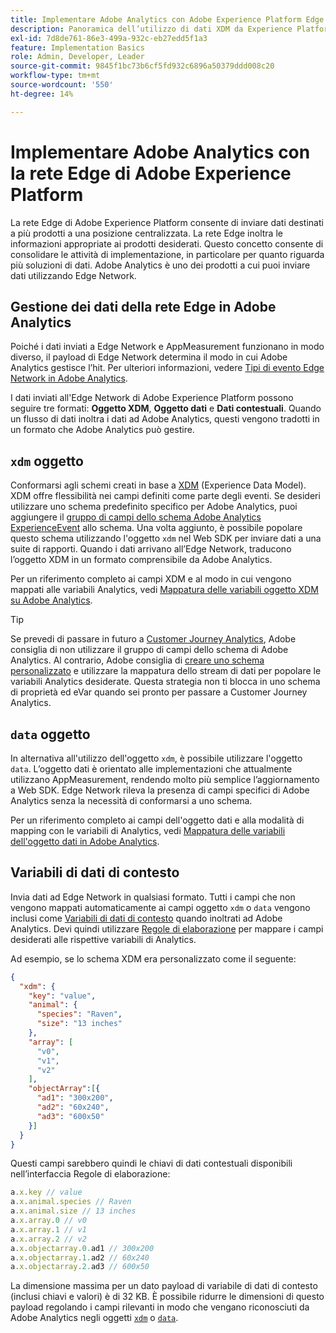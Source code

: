 ```yaml
---
title: Implementare Adobe Analytics con Adobe Experience Platform Edge
description: Panoramica dell’utilizzo di dati XDM da Experience Platform in Adobe Analytics
exl-id: 7d8de761-86e3-499a-932c-eb27edd5f1a3
feature: Implementation Basics
role: Admin, Developer, Leader
source-git-commit: 9845f1bc73b6cf5fd932c6896a50379ddd008c20
workflow-type: tm+mt
source-wordcount: '550'
ht-degree: 14%

---
```


# Implementare Adobe Analytics con la rete Edge di Adobe Experience Platform

La rete Edge di Adobe Experience Platform consente di inviare dati destinati a più prodotti a una posizione centralizzata. La rete Edge inoltra le informazioni appropriate ai prodotti desiderati. Questo concetto consente di consolidare le attività di implementazione, in particolare per quanto riguarda più soluzioni di dati. Adobe Analytics è uno dei prodotti a cui puoi inviare dati utilizzando Edge Network.

## Gestione dei dati della rete Edge in Adobe Analytics

Poiché i dati inviati a Edge Network e AppMeasurement funzionano in modo diverso, il payload di Edge Network determina il modo in cui Adobe Analytics gestisce l’hit. Per ulteriori informazioni, vedere [Tipi di evento Edge Network in Adobe Analytics](hit-types.md).

I dati inviati all&#39;Edge Network di Adobe Experience Platform possono seguire tre formati: **Oggetto XDM**, **Oggetto dati** e **Dati contestuali**. Quando un flusso di dati inoltra i dati ad Adobe Analytics, questi vengono tradotti in un formato che Adobe Analytics può gestire.

## `xdm` oggetto

Conformarsi agli schemi creati in base a [XDM](https://experienceleague.adobe.com/it/docs/experience-platform/xdm/home) (Experience Data Model). XDM offre flessibilità nei campi definiti come parte degli eventi. Se desideri utilizzare uno schema predefinito specifico per Adobe Analytics, puoi aggiungere il [gruppo di campi dello schema Adobe Analytics ExperienceEvent](https://experienceleague.adobe.com/it/docs/experience-platform/xdm/field-groups/event/analytics-full-extension) allo schema. Una volta aggiunto, è possibile popolare questo schema utilizzando l&#39;oggetto `xdm` nel Web SDK per inviare dati a una suite di rapporti. Quando i dati arrivano all’Edge Network, traducono l’oggetto XDM in un formato comprensibile da Adobe Analytics.

Per un riferimento completo ai campi XDM e al modo in cui vengono mappati alle variabili Analytics, vedi [Mappatura delle variabili oggetto XDM su Adobe Analytics](xdm-var-mapping.md).

>[!TIP]
>
>Se prevedi di passare in futuro a [Customer Journey Analytics](https://experienceleague.adobe.com/it/docs/analytics-platform/using/cja-landing), Adobe consiglia di non utilizzare il gruppo di campi dello schema di Adobe Analytics. Al contrario, Adobe consiglia di [creare uno schema personalizzato](https://experienceleague.adobe.com/it/docs/analytics-platform/using/compare-aa-cja/upgrade-to-cja/schema/cja-upgrade-schema-architect) e utilizzare la mappatura dello stream di dati per popolare le variabili Analytics desiderate. Questa strategia non ti blocca in uno schema di proprietà ed eVar quando sei pronto per passare a Customer Journey Analytics.

## `data` oggetto

In alternativa all&#39;utilizzo dell&#39;oggetto `xdm`, è possibile utilizzare l&#39;oggetto `data`. L’oggetto dati è orientato alle implementazioni che attualmente utilizzano AppMeasurement, rendendo molto più semplice l’aggiornamento a Web SDK. Edge Network rileva la presenza di campi specifici di Adobe Analytics senza la necessità di conformarsi a uno schema.

Per un riferimento completo ai campi dell&#39;oggetto dati e alla modalità di mapping con le variabili di Analytics, vedi [Mappatura delle variabili dell&#39;oggetto dati in Adobe Analytics](data-var-mapping.md).

## Variabili di dati di contesto

Invia dati ad Edge Network in qualsiasi formato. Tutti i campi che non vengono mappati automaticamente ai campi oggetto `xdm` o `data` vengono inclusi come [Variabili di dati di contesto](/help/implement/vars/page-vars/contextdata.md) quando inoltrati ad Adobe Analytics. Devi quindi utilizzare [Regole di elaborazione](/help/admin/tools/manage-rs/edit-settings/general/processing-rules/pr-overview.md) per mappare i campi desiderati alle rispettive variabili di Analytics.

Ad esempio, se lo schema XDM era personalizzato come il seguente:

```json
{
  "xdm": {
    "key": "value",
    "animal": {
      "species": "Raven",
      "size": "13 inches"
    },
    "array": [
      "v0",
      "v1",
      "v2"
    ],
    "objectArray":[{
      "ad1": "300x200",
      "ad2": "60x240",
      "ad3": "600x50"
    }]
  }
}
```

Questi campi sarebbero quindi le chiavi di dati contestuali disponibili nell’interfaccia Regole di elaborazione:

```javascript
a.x.key // value
a.x.animal.species // Raven
a.x.animal.size // 13 inches
a.x.array.0 // v0
a.x.array.1 // v1
a.x.array.2 // v2
a.x.objectarray.0.ad1 // 300x200
a.x.objectarray.1.ad2 // 60x240
a.x.objectarray.2.ad3 // 600x50
```

La dimensione massima per un dato payload di variabile di dati di contesto (inclusi chiavi e valori) è di 32 KB. È possibile ridurre le dimensioni di questo payload regolando i campi rilevanti in modo che vengano riconosciuti da Adobe Analytics negli oggetti [`xdm`](xdm-var-mapping.md) o [`data`](data-var-mapping.md).
